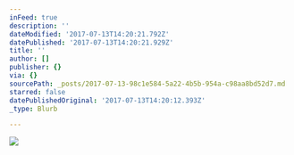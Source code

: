 ```yaml
---
inFeed: true
description: ''
dateModified: '2017-07-13T14:20:21.792Z'
datePublished: '2017-07-13T14:20:21.929Z'
title: ''
author: []
publisher: {}
via: {}
sourcePath: _posts/2017-07-13-98c1e584-5a22-4b5b-954a-c98aa8bd52d7.md
starred: false
datePublishedOriginal: '2017-07-13T14:20:12.393Z'
_type: Blurb

---
```

![](https://the-grid-user-content.s3-us-west-2.amazonaws.com/09eace0b-d27f-4e7c-b0b6-daf246717ef0.png)
